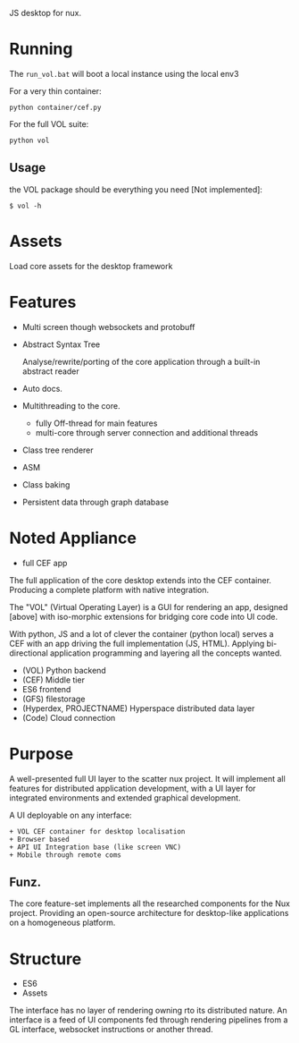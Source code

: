 JS desktop for nux.


# Running

The `run_vol.bat` will boot a local instance using the local env3

For a very thin container:

    python container/cef.py

For the full VOL suite:

    python vol


## Usage

the VOL package should be everything you need [Not implemented]:

    $ vol -h


# Assets

Load core assets for the desktop framework

# Features

+ Multi screen though websockets and protobuff
+ Abstract Syntax Tree

    Analyse/rewrite/porting of the core application through a built-in abstract
    reader

+ Auto docs.
+ Multithreading to the core.
    + fully Off-thread for main features
    + multi-core through server connection and additional threads
+ Class tree renderer
+ ASM
+ Class baking
+ Persistent data through graph database

# Noted Appliance

+ full CEF app

The full application of the core desktop extends into the CEF container. Producing
a complete platform with native integration.

The "VOL" (Virtual Operating Layer) is a GUI for rendering an app, designed [above]
with iso-morphic extensions for bridging core code into UI code.

With python, JS and a lot of clever the container (python local) serves a CEF
with an app driving the full implementation (JS, HTML). Applying bi-directional
application programming and layering all the concepts wanted.

+ (VOL) Python backend
+ (CEF) Middle tier
+ ES6 frontend
+ (GFS) filestorage
+ (Hyperdex, PROJECTNAME) Hyperspace distributed data layer
+ (Code) Cloud connection

# Purpose

A well-presented full UI layer to the scatter nux project. It will implement
all features for distributed application development, with a UI layer for
integrated environments and extended graphical development.

A UI deployable on any interface:

    + VOL CEF container for desktop localisation
    + Browser based
    + API UI Integration base (like screen VNC)
    + Mobile through remote coms

## Funz.

The core feature-set implements all the researched components for the Nux project.
Providing an open-source architecture for desktop-like applications on
a homogeneous platform.


# Structure

+ ES6
+ Assets

The interface has no layer of rendering owning rto its distributed nature. An interface is a feed of UI components fed through rendering pipelines from a GL interface, websocket instructions or another thread.
